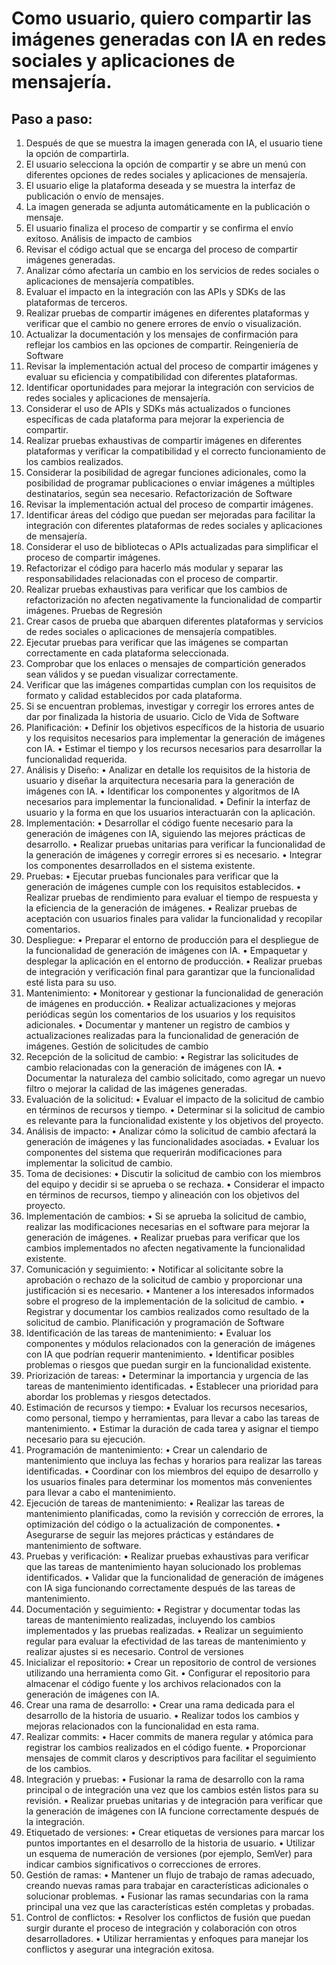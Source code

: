 # Como usuario, quiero compartir las imágenes generadas con IA en redes sociales y aplicaciones de mensajería.
## Paso a paso:
1.	Después de que se muestra la imagen generada con IA, el usuario tiene la opción de compartirla.
2.	El usuario selecciona la opción de compartir y se abre un menú con diferentes opciones de redes sociales y aplicaciones de mensajería.
3.	El usuario elige la plataforma deseada y se muestra la interfaz de publicación o envío de mensajes.
4.	La imagen generada se adjunta automáticamente en la publicación o mensaje.
5.	El usuario finaliza el proceso de compartir y se confirma el envío exitoso.
Análisis de impacto de cambios
1.	Revisar el código actual que se encarga del proceso de compartir imágenes generadas.
2.	Analizar cómo afectaría un cambio en los servicios de redes sociales o aplicaciones de mensajería compatibles.
3.	Evaluar el impacto en la integración con las APIs y SDKs de las plataformas de terceros.
4.	Realizar pruebas de compartir imágenes en diferentes plataformas y verificar que el cambio no genere errores de envío o visualización.
5.	Actualizar la documentación y los mensajes de confirmación para reflejar los cambios en las opciones de compartir.
Reingeniería de Software
1.	Revisar la implementación actual del proceso de compartir imágenes y evaluar su eficiencia y compatibilidad con diferentes plataformas.
2.	Identificar oportunidades para mejorar la integración con servicios de redes sociales y aplicaciones de mensajería.
3.	Considerar el uso de APIs y SDKs más actualizados o funciones específicas de cada plataforma para mejorar la experiencia de compartir.
4.	Realizar pruebas exhaustivas de compartir imágenes en diferentes plataformas y verificar la compatibilidad y el correcto funcionamiento de los cambios realizados.
5.	Considerar la posibilidad de agregar funciones adicionales, como la posibilidad de programar publicaciones o enviar imágenes a múltiples destinatarios, según sea necesario.
Refactorización de Software
1.	Revisar la implementación actual del proceso de compartir imágenes.
2.	Identificar áreas del código que puedan ser mejoradas para facilitar la integración con diferentes plataformas de redes sociales y aplicaciones de mensajería.
3.	Considerar el uso de bibliotecas o APIs actualizadas para simplificar el proceso de compartir imágenes.
4.	Refactorizar el código para hacerlo más modular y separar las responsabilidades relacionadas con el proceso de compartir.
5.	Realizar pruebas exhaustivas para verificar que los cambios de refactorización no afecten negativamente la funcionalidad de compartir imágenes.
Pruebas de Regresión
1.	Crear casos de prueba que abarquen diferentes plataformas y servicios de redes sociales o aplicaciones de mensajería compatibles.
2.	Ejecutar pruebas para verificar que las imágenes se compartan correctamente en cada plataforma seleccionada.
3.	Comprobar que los enlaces o mensajes de compartición generados sean válidos y se puedan visualizar correctamente.
4.	Verificar que las imágenes compartidas cumplan con los requisitos de formato y calidad establecidos por cada plataforma.
5.	Si se encuentran problemas, investigar y corregir los errores antes de dar por finalizada la historia de usuario.
Ciclo de Vida de Software
1.	Planificación:
•	Definir los objetivos específicos de la historia de usuario y los requisitos necesarios para implementar la generación de imágenes con IA.
•	Estimar el tiempo y los recursos necesarios para desarrollar la funcionalidad requerida.
2.	Análisis y Diseño:
•	Analizar en detalle los requisitos de la historia de usuario y diseñar la arquitectura necesaria para la generación de imágenes con IA.
•	Identificar los componentes y algoritmos de IA necesarios para implementar la funcionalidad.
•	Definir la interfaz de usuario y la forma en que los usuarios interactuarán con la aplicación.
3.	Implementación:
•	Desarrollar el código fuente necesario para la generación de imágenes con IA, siguiendo las mejores prácticas de desarrollo.
•	Realizar pruebas unitarias para verificar la funcionalidad de la generación de imágenes y corregir errores si es necesario.
•	Integrar los componentes desarrollados en el sistema existente.
4.	Pruebas:
•	Ejecutar pruebas funcionales para verificar que la generación de imágenes cumple con los requisitos establecidos.
•	Realizar pruebas de rendimiento para evaluar el tiempo de respuesta y la eficiencia de la generación de imágenes.
•	Realizar pruebas de aceptación con usuarios finales para validar la funcionalidad y recopilar comentarios.
5.	Despliegue:
•	Preparar el entorno de producción para el despliegue de la funcionalidad de generación de imágenes con IA.
•	Empaquetar y desplegar la aplicación en el entorno de producción.
•	Realizar pruebas de integración y verificación final para garantizar que la funcionalidad esté lista para su uso.
6.	Mantenimiento:
•	Monitorear y gestionar la funcionalidad de generación de imágenes en producción.
•	Realizar actualizaciones y mejoras periódicas según los comentarios de los usuarios y los requisitos adicionales.
•	Documentar y mantener un registro de cambios y actualizaciones realizadas para la funcionalidad de generación de imágenes.
Gestión de solicitudes de cambio
1.	Recepción de la solicitud de cambio:
•	Registrar las solicitudes de cambio relacionadas con la generación de imágenes con IA.
•	Documentar la naturaleza del cambio solicitado, como agregar un nuevo filtro o mejorar la calidad de las imágenes generadas.
2.	Evaluación de la solicitud:
•	Evaluar el impacto de la solicitud de cambio en términos de recursos y tiempo.
•	Determinar si la solicitud de cambio es relevante para la funcionalidad existente y los objetivos del proyecto.
3.	Análisis de impacto:
•	Analizar cómo la solicitud de cambio afectará la generación de imágenes y las funcionalidades asociadas.
•	Evaluar los componentes del sistema que requerirán modificaciones para implementar la solicitud de cambio.
4.	Toma de decisiones:
•	Discutir la solicitud de cambio con los miembros del equipo y decidir si se aprueba o se rechaza.
•	Considerar el impacto en términos de recursos, tiempo y alineación con los objetivos del proyecto.
5.	Implementación de cambios:
•	Si se aprueba la solicitud de cambio, realizar las modificaciones necesarias en el software para mejorar la generación de imágenes.
•	Realizar pruebas para verificar que los cambios implementados no afecten negativamente la funcionalidad existente.
6.	Comunicación y seguimiento:
•	Notificar al solicitante sobre la aprobación o rechazo de la solicitud de cambio y proporcionar una justificación si es necesario.
•	Mantener a los interesados informados sobre el progreso de la implementación de la solicitud de cambio.
•	Registrar y documentar los cambios realizados como resultado de la solicitud de cambio.
Planificación y programación de Software
1.	Identificación de las tareas de mantenimiento:
•	Evaluar los componentes y módulos relacionados con la generación de imágenes con IA que podrían requerir mantenimiento.
•	Identificar posibles problemas o riesgos que puedan surgir en la funcionalidad existente.
2.	Priorización de tareas:
•	Determinar la importancia y urgencia de las tareas de mantenimiento identificadas.
•	Establecer una prioridad para abordar los problemas y riesgos detectados.
3.	Estimación de recursos y tiempo:
•	Evaluar los recursos necesarios, como personal, tiempo y herramientas, para llevar a cabo las tareas de mantenimiento.
•	Estimar la duración de cada tarea y asignar el tiempo necesario para su ejecución.
4.	Programación de mantenimiento:
•	Crear un calendario de mantenimiento que incluya las fechas y horarios para realizar las tareas identificadas.
•	Coordinar con los miembros del equipo de desarrollo y los usuarios finales para determinar los momentos más convenientes para llevar a cabo el mantenimiento.
5.	Ejecución de tareas de mantenimiento:
•	Realizar las tareas de mantenimiento planificadas, como la revisión y corrección de errores, la optimización del código o la actualización de componentes.
•	Asegurarse de seguir las mejores prácticas y estándares de mantenimiento de software.
6.	Pruebas y verificación:
•	Realizar pruebas exhaustivas para verificar que las tareas de mantenimiento hayan solucionado los problemas identificados.
•	Validar que la funcionalidad de generación de imágenes con IA siga funcionando correctamente después de las tareas de mantenimiento.
7.	Documentación y seguimiento:
•	Registrar y documentar todas las tareas de mantenimiento realizadas, incluyendo los cambios implementados y las pruebas realizadas.
•	Realizar un seguimiento regular para evaluar la efectividad de las tareas de mantenimiento y realizar ajustes si es necesario.
Control de versiones
1.	Inicializar el repositorio:
•	Crear un repositorio de control de versiones utilizando una herramienta como Git.
•	Configurar el repositorio para almacenar el código fuente y los archivos relacionados con la generación de imágenes con IA.
2.	Crear una rama de desarrollo:
•	Crear una rama dedicada para el desarrollo de la historia de usuario.
•	Realizar todos los cambios y mejoras relacionados con la funcionalidad en esta rama.
3.	Realizar commits:
•	Hacer commits de manera regular y atómica para registrar los cambios realizados en el código fuente.
•	Proporcionar mensajes de commit claros y descriptivos para facilitar el seguimiento de los cambios.
4.	Integración y pruebas:
•	Fusionar la rama de desarrollo con la rama principal o de integración una vez que los cambios estén listos para su revisión.
•	Realizar pruebas unitarias y de integración para verificar que la generación de imágenes con IA funcione correctamente después de la integración.
5.	Etiquetado de versiones:
•	Crear etiquetas de versiones para marcar los puntos importantes en el desarrollo de la historia de usuario.
•	Utilizar un esquema de numeración de versiones (por ejemplo, SemVer) para indicar cambios significativos o correcciones de errores.
6.	Gestión de ramas:
•	Mantener un flujo de trabajo de ramas adecuado, creando nuevas ramas para trabajar en características adicionales o solucionar problemas.
•	Fusionar las ramas secundarias con la rama principal una vez que las características estén completas y probadas.
7.	Control de conflictos:
•	Resolver los conflictos de fusión que puedan surgir durante el proceso de integración y colaboración con otros desarrolladores.
•	Utilizar herramientas y enfoques para manejar los conflictos y asegurar una integración exitosa.

